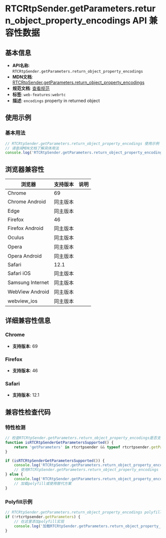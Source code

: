 # RTCRtpSender.getParameters.return_object_property_encodings API 兼容性数据

## 基本信息

- **API名称**: `RTCRtpSender.getParameters.return_object_property_encodings`
- **MDN文档**: [RTCRtpSender.getParameters.return_object_property_encodings](https://developer.mozilla.org/docs/Web/API/RTCRtpSender/getParameters#encodings)
- **规范文档**: [查看规范](https://w3c.github.io/webrtc-pc/#dom-rtcrtpsendparameters-encodings)
- **标签**: `web-features:webrtc`
- **描述**: `encodings` property in returned object

## 使用示例

### 基本用法

```javascript
// RTCRtpSender.getParameters.return_object_property_encodings 使用示例
// 请查阅MDN文档了解具体用法
console.log('RTCRtpSender.getParameters.return_object_property_encodings API');
```

## 浏览器兼容性

| 浏览器 | 支持版本 | 说明 |
|--------|----------|------|
| Chrome | 69 |  |
| Chrome Android | 同主版本 |  |
| Edge | 同主版本 |  |
| Firefox | 46 |  |
| Firefox Android | 同主版本 |  |
| Oculus | 同主版本 |  |
| Opera | 同主版本 |  |
| Opera Android | 同主版本 |  |
| Safari | 12.1 |  |
| Safari iOS | 同主版本 |  |
| Samsung Internet | 同主版本 |  |
| WebView Android | 同主版本 |  |
| webview_ios | 同主版本 |  |

## 详细兼容性信息

### Chrome

- **支持版本**: 69

### Firefox

- **支持版本**: 46

### Safari

- **支持版本**: 12.1

## 兼容性检查代码

### 特性检测

```javascript
// 检查RTCRtpSender.getParameters.return_object_property_encodings是否支持
function isRTCRtpSenderGetParametersSupported() {
    return 'getParameters' in rtcrtpsender && typeof rtcrtpsender.getParameters === 'function';
}

if (isRTCRtpSenderGetParametersSupported()) {
    console.log('RTCRtpSender.getParameters.return_object_property_encodings 支持');
    // 使用RTCRtpSender.getParameters.return_object_property_encodings
} else {
    console.log('RTCRtpSender.getParameters.return_object_property_encodings 不支持，需要polyfill');
    // 加载polyfill或使用替代方案
}
```

### Polyfill示例

```javascript
// RTCRtpSender.getParameters.return_object_property_encodings polyfill
if (!rtcrtpsender.getParameters) {
    // 在这里添加polyfill实现
    console.log('加载RTCRtpSender.getParameters.return_object_property_encodings polyfill');
}
```

